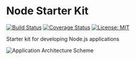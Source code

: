 # Node Starter Kit

[![Build Status](https://travis-ci.org/Legend1991/node-starter-kit.svg?branch=master)](https://travis-ci.org/Legend1991/node-starter-kit)
[![Coverage Status](https://coveralls.io/repos/github/Legend1991/node-starter-kit/badge.svg?branch=master)](https://coveralls.io/github/Legend1991/node-starter-kit?branch=master)
[![License: MIT](https://img.shields.io/badge/License-MIT-brightgreen.svg)](https://opensource.org/licenses/MIT)

Starter kit for developing Node.js applications

![Application Architecture Scheme](https://github.com/Legend1991/node-starter-kit/doc/application-architecture-scheme.png)